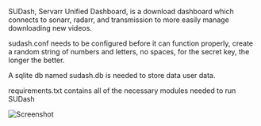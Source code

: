SUDash, Servarr Unified Dashboard, is a download dashboard which connects to sonarr, radarr, and transmission to more easily manage downloading new videos.

sudash.conf needs to be configured before it can function properly, create a random string of numbers and letters, no spaces, for the secret key, the longer the better. 

A sqlite db named sudash.db is needed to store data user data.

requirements.txt contains all of the necessary modules needed to run SUDash

![Screenshot](https://github.com/user-attachments/assets/93e76735-5bad-4e6b-b004-7f12e092f055)
